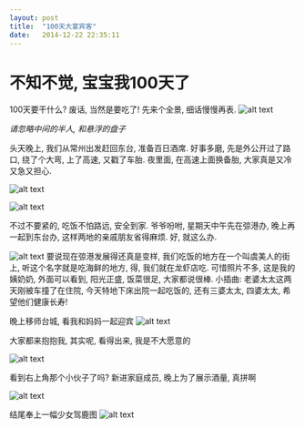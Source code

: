 ```yaml
---
layout: post
title:  "100天大宴宾客"
date:   2014-12-22 22:35:11
---
```

不知不觉, 宝宝我100天了
=======
100天要干什么? 废话, 当然是要吃了!
先来个全景, 细话慢慢再表.
![alt text][1]

*请忽略中间的半人, 和悬浮的盘子*

头天晚上, 我们从常州出发赶回东台, 准备百日酒席. 好事多磨, 先是外公开过了路口, 绕了个大弯, 上了高速, 又戳了车胎. 夜里面, 在高速上面换备胎, 大家真是又冷又急又担心.

![alt text][2]

![alt text][3]

不过不要紧的, 吃饭不怕路远, 安全到家. 爷爷吩咐, 星期天中午先在弶港办, 晚上再一起到东台办, 这样两地的亲戚朋友省得麻烦. 好, 就这么办.

![alt text][4]
要说现在弶港发展得还真是变样, 我们吃饭的地方在一个叫虞美人的街上, 听这个名字就是吃海鲜的地方, 得, 我们就在龙虾店吃. 可惜照片不多, 这是我的姨奶奶, 外面可以看到, 阳光正盛, 饭菜很足, 大家都说很棒. 小插曲: 老婆太太这两天刚被车撞了在住院, 今天特地下床出院一起吃饭的, 还有三婆太太, 四婆太太, 希望他们健康长寿!

晚上移师台城, 看我和妈妈一起迎宾
![alt text][5]

大家都来抱抱我, 其实呢, 看得出来, 我是不大愿意的

![alt text][6]

看到右上角那个小伙子了吗? 新进家庭成员, 晚上为了展示酒量, 真拼啊

![alt text][7]

结尾奉上一幅少女驾鹿图
![alt text][8]


  [1]: http://pic.yupoo.com/moxigan/EiGqcrM4/medish.jpg
  [2]: http://pic.yupoo.com/moxigan/EiGpxv4u/medium.jpg
  [3]: http://pic.yupoo.com/moxigan/EiGq0sVD/medium.jpg
  [4]: http://pic.yupoo.com/moxigan/EiGrG1Da/medium.jpg
  [5]: http://pic.yupoo.com/moxigan/EiGpM0xO/medium.jpg
  [6]: http://pic.yupoo.com/moxigan/EiGrD45f/medium.jpg
  [7]: http://pic.yupoo.com/moxigan/EiGq9ywL/medium.jpg
  [8]: http://pic.yupoo.com/moxigan/EiGrNN2N/medium.jpg
